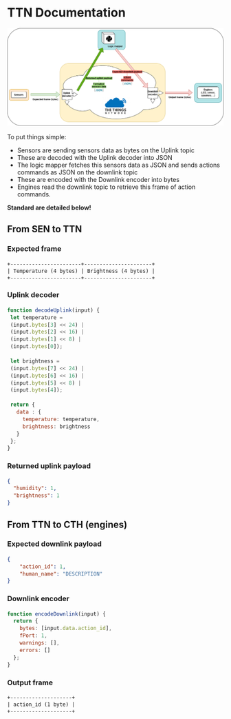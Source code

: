 # TTN Documentation

![](misc/ttn-formatting.png)

To put things simple:
- Sensors are sending sensors data as bytes on the Uplink topic
- These are decoded with the Uplink decoder into JSON
- The logic mapper fetches this sensors data as JSON and sends actions commands as JSON on the downlink topic
- These are encoded with the Downlink encoder into bytes
- Engines read the downlink topic to retrieve this frame of action commands.

__Standard are detailed below!__

## From SEN to TTN

### Expected frame

```
+-----------------------+----------------------+
| Temperature (4 bytes) | Brightness (4 bytes) |
+-----------------------+----------------------+
```

### Uplink decoder

```js
function decodeUplink(input) {
 let temperature =
 (input.bytes[3] << 24) |
 (input.bytes[2] << 16) |
 (input.bytes[1] << 8) |
 (input.bytes[0]);
 
 let brightness =
 (input.bytes[7] << 24) |
 (input.bytes[6] << 16) |
 (input.bytes[5] << 8) |
 (input.bytes[4]);
 
 return {
   data : {
     temperature: temperature,
     brightness: brightness
   }
 };
}
```

### Returned uplink payload

```json
{
  "humidity": 1,
  "brightness": 1
}
```

## From TTN to CTH (engines)

### Expected downlink payload

```json
{
    "action_id": 1,
    "human_name": "DESCRIPTION"
}
```

### Downlink encoder

```js
function encodeDownlink(input) {
  return {
    bytes: [input.data.action_id],
    fPort: 1,
    warnings: [],
    errors: []
  };
}
```

### Output frame

```
+--------------------+
| action_id (1 byte) |
+--------------------+
```
